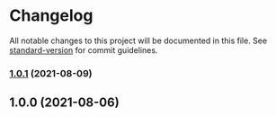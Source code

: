 # Changelog

All notable changes to this project will be documented in this file. See [standard-version](https://github.com/conventional-changelog/standard-version) for commit guidelines.

### [1.0.1](https://github.com/zppack/npm-package-check/compare/v1.0.0...v1.0.1) (2021-08-09)

## 1.0.0 (2021-08-06)
